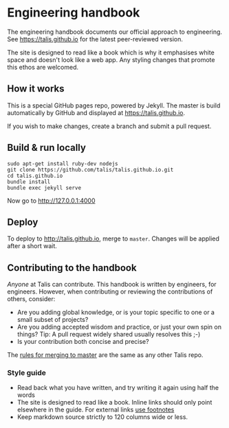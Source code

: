 # Engineering handbook

The engineering handbook documents our official approach to engineering. See https://talis.github.io for the latest
peer-reviewed version.

The site is designed to read like a book which is why it emphasises white space and doesn't look like a web app. Any
styling changes that promote this ethos are welcomed.

## How it works

This is a special GitHub pages repo, powered by Jekyll. The master is build automatically by GitHub and displayed at
https://talis.github.io.

If you wish to make changes, create a branch and submit a pull request.

## Build & run locally

```
sudo apt-get install ruby-dev nodejs
git clone https://github.com/talis/talis.github.io.git
cd talis.github.io
bundle install
bundle exec jekyll serve
```

Now go to http://127.0.0.1:4000

## Deploy

To deploy to http://talis.github.io, merge to `master`. Changes will be applied after a short wait.

## Contributing to the handbook

*Anyone* at Talis can contribute. This handbook is written by engineers, for engineers. However, when contributing or reviewing
the contributions of others, consider:

* Are you adding global knowledge, or is your topic specific to one or a small subset of projects?
* Are you adding accepted wisdom and practice, or just your own spin on things? Tip: A pull request widely shared
usually resolves this ;-)
* Is your contribution both concise and precise?

The [rules for merging to master](https://talis.github.io/code-reviews.html) are the same as any other Talis repo.

### Style guide

* Read back what you have written, and try writing it again using half the words
* The site is designed to read like a book. Inline links should only point elsewhere in the guide. For external links
[use footnotes](http://kramdown.gettalong.org/syntax.html#footnotes)
* Keep markdown source strictly to 120 columns wide or less.


